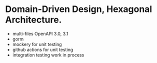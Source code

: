# Domain-Driven Design, Hexagonal Architecture.
- multi-files OpenAPI 3.0, 3.1
- gorm
- mockery for unit testing
- github actions for unit testing
- integration testing work in process